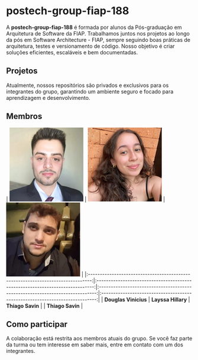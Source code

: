 # **postech-group-fiap-188**
A **postech-group-fiap-188** é formada por alunos da Pós-graduação em Arquitetura de Software da FIAP. Trabalhamos juntos nos projetos ao longo da pós em Software Architecture - FIAP, sempre seguindo boas práticas de arquitetura, testes e versionamento de código. Nosso objetivo é criar soluções eficientes, escaláveis e bem documentadas.

## Projetos
Atualmente, nossos repositórios são privados e exclusivos para os integrantes do grupo, garantindo um ambiente seguro e focado para aprendizagem e desenvolvimento.

## Membros

| <img src="assets/membro1.jpg" width="200" height="200" alt="Douglas Vinicius"/> | <img src="assets/membro2.jpg" width="200" height="200" alt="Layssa Hillary"/> | <img src="assets/membro4.jpg" width="200" height="200" alt="Thiago Savin"/> |
|:-------------------------------------------------------------------------------:|:-----------------------------------------------------------------------------:|:-----------------------------------------------------------------------------:|:----------------------------------------------------------------------------:|
| **Douglas Vinicius**                                                            | **Layssa Hillary**                                                                                                                 | **Thiago Savin**                                                             |                                                             | **Thiago Savin**                                                             |
## Como participar
A colaboração está restrita aos membros atuais do grupo. Se você faz parte da turma ou tem interesse em saber mais, entre em contato com um dos integrantes.
